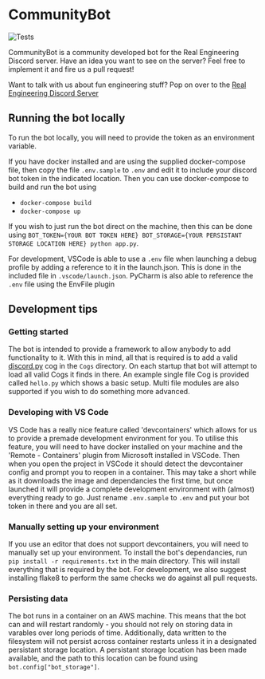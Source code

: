 # CommunityBot

![Tests](https://github.com/RE-Discord-Development/CommunityBot/workflows/Lint%20and%20Test/badge.svg)

CommunityBot is a community developed bot for the Real Engineering Discord server. Have an idea you want to see on the server? Feel free to implement it and fire us a pull request!

Want to talk with us about fun engineering stuff? Pop on over to the [Real Engineering Discord Server](https://discord.gg/s8BhkmN)

## Running the bot locally

To run the bot locally, you will need to provide the token as an environment variable. 

If you have docker installed and are using the supplied docker-compose file, then copy the file `.env.sample` to `.env` and edit it to include your discord bot token in the indicated location. Then you can use docker-compose to build and run the bot using
- `docker-compose build`
- `docker-compose up`

If you wish to just run the bot direct on the machine, then this can be done using `BOT_TOKEN={YOUR BOT TOKEN HERE} BOT_STORAGE={YOUR PERSISTANT STORAGE LOCATION HERE} python app.py`. 

For development, VSCode is able to use a `.env` file when launching a debug profile by adding a reference to it in the launch.json. This is done in the included file in `.vscode/launch.json`. PyCharm is also able to reference the `.env` file using the EnvFile plugin

## Development tips

### Getting started

The bot is intended to provide a framework to allow anybody to add functionality to it. With this in mind, all that is required is to add a valid [discord.py](https://github.com/Rapptz/discord.py) cog in the `Cogs` directory. On each startup that bot will attempt to load all valid Cogs it finds in there. An example single file Cog is provided called `hello.py` which shows a basic setup. Multi file modules are also supported if you wish to do something more advanced.

### Developing with VS Code

VS Code has a really nice feature called 'devcontainers' which allows for us to provide a premade development environment for you. To utilise this feature, you will need to have docker installed on your machine and the 'Remote - Containers' plugin from Microsoft installed in VSCode. Then when you open the project in VSCode it should detect the devcontainer config and prompt you to reopen in a container. This may take a short while as it downloads the image and dependancies the first time, but once launched it will provide a complete development environment with (almost) everything ready to go. Just rename `.env.sample` to `.env` and put your bot token in there and you are all set. 

### Manually setting up your environment

If you use an editor that does not support devcontainers, you will need to manually set up your environment. To install the bot's dependancies, run `pip install -r requirements.txt` in the main directory. This will install everything that is required by the bot. For development, we also suggest installing flake8 to perform the same checks we do against all pull requests.

### Persisting data

The bot runs in a container on an AWS machine. This means that the bot can and will restart randomly - you should not rely on storing data in varables over long periods of time. Additionally, data written to the filesystem will not persist across container restarts unless it in a designated persistant storage location. A persistant storage location has been made available, and the path to this location can be found using `bot.config["bot_storage"]`.

